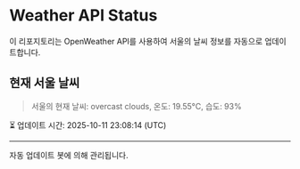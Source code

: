
# Weather API Status

이 리포지토리는 OpenWeather API를 사용하여 서울의 날씨 정보를 자동으로 업데이트합니다.

## 현재 서울 날씨
> 서울의 현재 날씨: overcast clouds, 온도: 19.55°C, 습도: 93%

⏳ 업데이트 시간: 2025-10-11 23:08:14 (UTC)

---
자동 업데이트 봇에 의해 관리됩니다.
